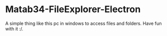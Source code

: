# Matab34-FileExplorer-Electron

A simple thing like this pc in windows to access files and folders.
Have fun with it :/.
